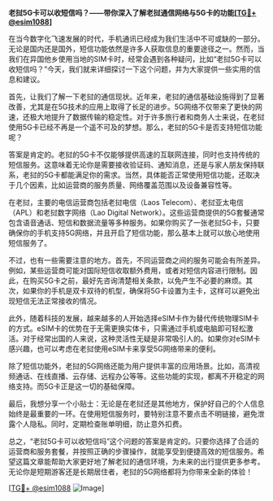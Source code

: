 **老挝5G卡可以收短信吗？——带你深入了解老挝通信网络与5G卡的功能[[TG💪+ @esim1088](https://t.me/s/esim1088)]**

在当今数字化飞速发展的时代，手机通讯已经成为我们生活中不可或缺的一部分。无论是国内还是国外，短信功能依然是许多人获取信息的重要途径之一。然而，当我们在异国他乡使用当地的SIM卡时，经常会遇到各种疑问，比如“老挝5G卡可以收短信吗？”今天，我们就来详细探讨一下这个问题，并为大家提供一些实用的信息和建议。

首先，让我们了解一下老挝的通信现状。近年来，老挝的通信基础设施得到了显著改善，尤其是在5G技术的应用上取得了长足的进步。5G网络不仅带来了更快的网速，还极大地提升了数据传输的稳定性。对于许多旅行者和商务人士来说，在老挝使用5G卡已经不再是一个遥不可及的梦想。那么，老挝的5G卡是否支持短信功能呢？

答案是肯定的。老挝的5G卡不仅能够提供高速的互联网连接，同时也支持传统的短信服务。这意味着无论你是需要接收验证码、通知消息，还是与家人朋友保持联系，老挝的5G卡都能满足你的需求。当然，具体能否正常使用短信功能，还取决于几个因素，比如运营商的服务质量、网络覆盖范围以及设备兼容性等。

在老挝，主要的电信运营商包括老挝电信（Laos Telecom）、老挝亚太电信（APL）和老挝数字网络（Lao Digital Network）。这些运营商提供的5G套餐通常包含语音通话、短信和数据流量等多种服务。如果你购买了一张老挝5G卡，只要确保你的手机支持5G网络，并且开启了短信功能，那么基本上就可以放心地使用短信服务了。

不过，也有一些需要注意的地方。首先，不同运营商之间的服务可能会有所差异。例如，某些运营商可能对国际短信收取额外费用，或者对短信内容进行限制。因此，在购买5G卡之前，最好先咨询清楚相关条款，以免产生不必要的麻烦。其次，如果你的手机是双卡双待的机型，确保将5G卡设置为主卡，这样可以避免出现短信无法正常接收的情况。

此外，随着科技的发展，越来越多的人开始选择eSIM卡作为替代传统物理SIM卡的方式。eSIM卡的优势在于无需更换实体卡，只需通过手机或电脑即可轻松激活。对于经常出国的人来说，这种灵活性无疑是非常吸引人的。如果你对eSIM卡感兴趣，也可以考虑在老挝使用eSIM卡来享受5G网络带来的便利。

除了短信功能外，老挝的5G网络还能为用户提供丰富的应用场景。比如，高清视频通话、在线直播、云存储、远程办公等等。这些功能的实现，都离不开稳定的网络支持。而5G卡正是这一切的基础保障。

最后，我想分享一个小贴士：无论是在老挝还是其他地方，保护好自己的个人信息始终是最重要的一环。在使用短信服务时，要特别注意不要点击不明链接，避免泄露个人隐私。同时，定期检查账单明细，防止意外扣费。

总之，“老挝5G卡可以收短信吗”这个问题的答案是肯定的。只要你选择了合适的运营商和服务套餐，并按照正确的步骤操作，就能享受到便捷高效的短信服务。希望这篇文章能帮助大家更好地了解老挝的通信环境，为未来的出行提供更多参考。无论你是短期游客还是长期居住者，老挝的5G网络都将为你带来全新的体验！

[[TG💪+ @esim1088](https://t.me/s/esim1088) ![Image](https://i.postimg.cc/4NQfJmqS/Snipaste-2025-05-13-00-14-12.png)]